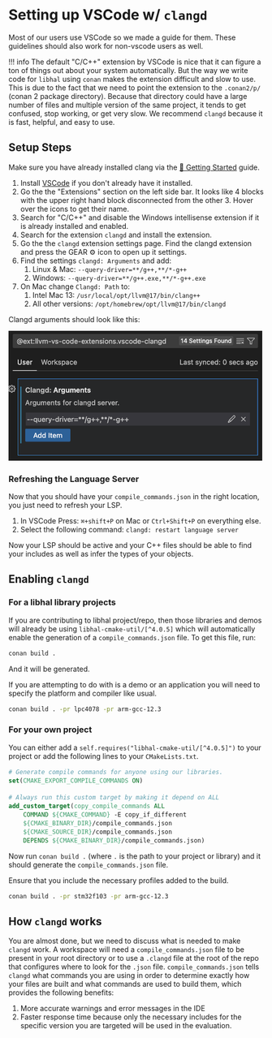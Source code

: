 # Setting up VSCode w/ `clangd`

Most of our users use VSCode so we made a guide for them. These guidelines
should also work for non-vscode users as well.

!!! info
    The default "C/C++" extension by VSCode is nice that it can figure a ton
    of things out about your system automatically. But the way we write code
    for `libhal` using `conan` makes the extension difficult and slow to use.
    This is due to the fact that we need to point the extension to the
    `.conan2/p/` (conan 2 package directory). Because that directory could
    have a large number of files and multiple version of the same project, it
    tends to get confused, stop working, or get very slow. We recommend
    `clangd` because it is fast, helpful, and easy to use.

## Setup Steps

Make sure you have already installed clang via the
[🚀 Getting Started](../getting_started.md) guide.

1. Install [VSCode](https://code.visualstudio.com/) if you don't already have
   it installed.
2. Go the the "Extensions" section on the left side bar. It looks like 4 blocks
   with the upper right hand block disconnected from the other 3.  Hover over
   the icons to get their name.
3. Search for "C/C++" and disable the Windows intellisense extension if it is
   already installed and enabled.
4. Search for the extension `clangd` and install the extension.
5. Go the the `clangd` extension settings page. Find the clangd extension and
   press the GEAR ⚙️ icon to open up it settings.
6. Find the settings `clangd: Arguments` and add:
    1. Linux & Mac: `--query-driver=**/g++,**/*-g++`
    2. Windows: `--query-driver=**/g++.exe,**/*-g++.exe`
7. On Mac change `Clangd: Path` to:
    1. Intel Mac 13: `/usr/local/opt/llvm@17/bin/clang++`
    2. All other versions: `/opt/homebrew/opt/llvm@17/bin/clangd`

Clangd arguments should look like this:

![clangd arguments](../assets/clangd-arguments.png "Clangd Arguments")

### Refreshing the Language Server

Now that you should have your `compile_commands.json` in the right location,
you just need to refresh your LSP.

1. In VSCode Press: `⌘+shift+P` on Mac or `Ctrl+Shift+P` on everything else.
2. Select the following command: `clangd: restart language server`

Now your LSP should be active and your C++ files should be able to find your
includes as well as infer the types of your objects.

## Enabling `clangd`

### For a libhal library projects

If you are contributing to libhal project/repo, then those libraries and demos
will already be using `libhal-cmake-util/[^4.0.5]` which will automatically enable the
generation of a `compile_commands.json` file. To get this file, run:

```bash
conan build .
```

And it will be generated.

If you are attempting to do with is a demo or an application you will need to
specify the platform and compiler like usual.

```bash
conan build . -pr lpc4078 -pr arm-gcc-12.3
```

### For your own project

You can either add a `self.requires("libhal-cmake-util/[^4.0.5]")` to your
project or add the following lines to your `CMakeLists.txt`.

```cmake
# Generate compile commands for anyone using our libraries.
set(CMAKE_EXPORT_COMPILE_COMMANDS ON)

# Always run this custom target by making it depend on ALL
add_custom_target(copy_compile_commands ALL
    COMMAND ${CMAKE_COMMAND} -E copy_if_different
    ${CMAKE_BINARY_DIR}/compile_commands.json
    ${CMAKE_SOURCE_DIR}/compile_commands.json
    DEPENDS ${CMAKE_BINARY_DIR}/compile_commands.json)
```

Now run `conan build .` (where `.` is the path to your project or library) and
it should generate the `compile_commands.json` file.

Ensure that you include the necessary profiles added to the build.

```bash
conan build . -pr stm32f103 -pr arm-gcc-12.3
```

## How `clangd` works

You are almost done, but we need to discuss what is needed to make `clangd`
work. A workspace will need a `compile_commands.json` file to be present
in your root directory or to use a `.clangd` file at the root of the repo
that configures where to look for the `.json` file. `compile_commands.json`
tells `clangd` what commands you are using in order to determine exactly how
your files are built and what commands are used to build them, which provides
the following benefits:

1. More accurate warnings and error messages in the IDE
2. Faster response time because only the necessary includes for the specific
   version you are targeted will be used in the evaluation.
